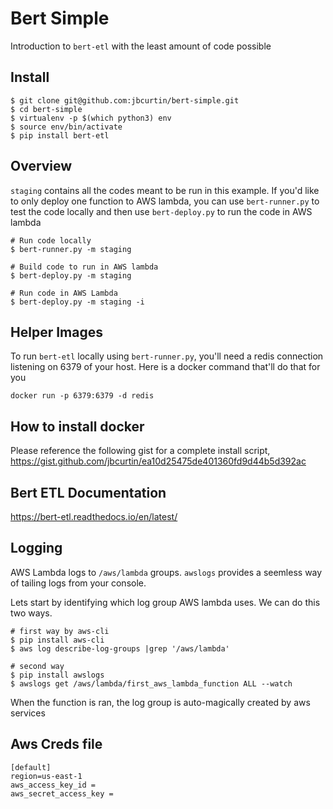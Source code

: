# Bert Simple


Introduction to `bert-etl` with the least amount of code possible

## Install

```
$ git clone git@github.com:jbcurtin/bert-simple.git
$ cd bert-simple
$ virtualenv -p $(which python3) env
$ source env/bin/activate
$ pip install bert-etl
```

## Overview

`staging` contains all the codes meant to be run in this example. If you'd like to only deploy one function to AWS lambda, you can use `bert-runner.py` to test the code locally and then use `bert-deploy.py` to run the code in AWS lambda

```
# Run code locally
$ bert-runner.py -m staging

# Build code to run in AWS lambda
$ bert-deploy.py -m staging

# Run code in AWS Lambda
$ bert-deploy.py -m staging -i
```

## Helper Images

To run `bert-etl` locally using `bert-runner.py`, you'll need a redis connection listening on 6379 of your host. Here is a docker command that'll do that for you

```
docker run -p 6379:6379 -d redis
```

## How to install docker

Please reference the following gist for a complete install script, https://gist.github.com/jbcurtin/ea10d25475de401360fd9d44b5d392ac

## Bert ETL Documentation

https://bert-etl.readthedocs.io/en/latest/

## Logging

AWS Lambda logs to `/aws/lambda` groups. `awslogs` provides a seemless way of tailing logs from your console.

Lets start by identifying which log group AWS lambda uses. We can do this two ways.

```
# first way by aws-cli
$ pip install aws-cli
$ aws log describe-log-groups |grep '/aws/lambda'

# second way
$ pip install awslogs
$ awslogs get /aws/lambda/first_aws_lambda_function ALL --watch
```

When the function is ran, the log group is auto-magically created by aws services

## Aws Creds file

```
[default]
region=us-east-1
aws_access_key_id = 
aws_secret_access_key =
```


